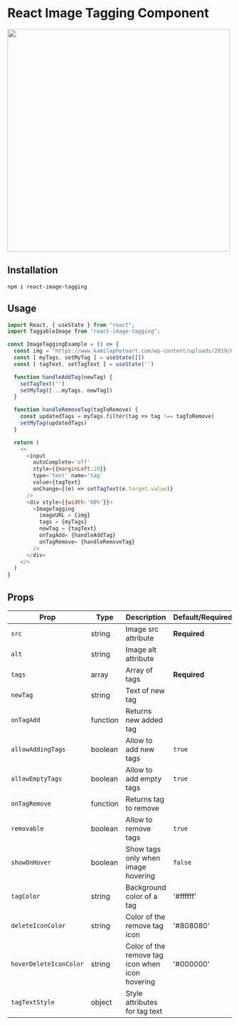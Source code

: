 # React Image Tagging Component

<img src="https://github.com/KowalskaKamila/react-image-tagging/blob/master/demo.gif" width="500"  />

## Installation

```
npm i react-image-tagging
```

## Usage

```javascript
import React, { useState } from "react";
import TaggableImage from "react-image-tagging";

const ImageTaggingExample = () => {
  const img = "https://www.kamilaphotoart.com/wp-content/uploads/2019/06/IMG_7870.jpg"
  const [ myTags, setMyTag ] = useState([])
  const [ tagText, setTagText ] = useState('')

  function handleAddTag(newTag) {
    setTagText('')
    setMyTag([...myTags, newTag])
  }

  function handleRemoveTag(tagToRemove) {
    const updatedTags = myTags.filter(tag => tag !== tagToRemove)
    setMyTag(updatedTags)
  }

  return (
    <>
      <input 
        autoComplete='off' 
        style={{marginLeft:10}} 
        type='text' name='tag' 
        value={tagText} 
        onChange={(e) => setTagText(e.target.value)}
      />
      <div style={{width:'60%'}}> 
        <ImageTagging 
          imageURL = {img} 
          tags = {myTags} 
          newTag = {tagText} 
          onTagAdd= {handleAddTag}
          onTagRemove= {handleRemoveTag}
        />
      </div>
    </>
  )
}

```

## Props

| Prop | Type | Description | Default/Required |
| --- | --- | --- | --- |
| `src` | string | Image src attribute | **Required** |
| `alt` | string | Image alt attribute | |
| `tags` | array | Array of tags | **Required** |
| `newTag` | string | Text of new tag | |
| `onTagAdd` | function | Returns new added tag | |
| `allowAddingTags` | boolean | Allow to add new tags | `true` |
| `allowEmptyTags` | boolean | Allow to add empty tags | `true` |
| `onTagRemove` | function | Returns tag to remove | |
| `removable` | boolean | Allow to remove tags | `true`|
| `showOnHover` | boolean | Show tags only when image hovering | `false`|
| `tagColor` | string | Background color of a tag | '#ffffff' |
| `deleteIconColor` | string | Color of the remove tag icon | '#808080' |
| `hoverDeleteIconColor` | string | Color of the remove tag icon when icon hovering | '#000000' |
| `tagTextStyle` | object | Style attributes for tag text | |






